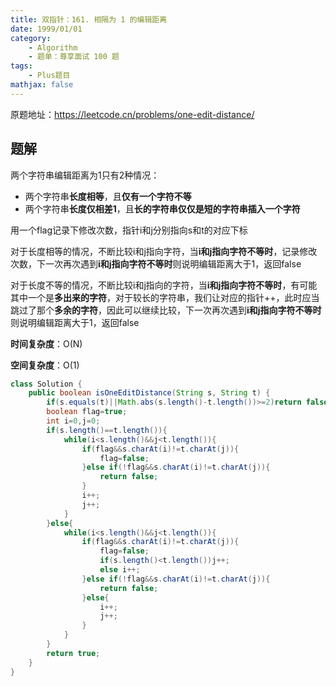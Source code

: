 ```yaml
---
title: 双指针：161. 相隔为 1 的编辑距离
date: 1999/01/01
category: 
    - Algorithm
    - 题单：尊享面试 100 题
tags:
    - Plus题目
mathjax: false
---
```

原题地址：https://leetcode.cn/problems/one-edit-distance/

## 题解
两个字符串编辑距离为1只有2种情况：
- 两个字符串**长度相等**，且**仅有一个字符不等**
- 两个字符串**长度仅相差1**，且**长的字符串仅仅是短的字符串插入一个字符**

用一个flag记录下修改次数，指针i和j分别指向s和t的对应下标

对于长度相等的情况，不断比较i和j指向字符，当**i和j指向字符不等时**，记录修改次数，下一次再次遇到**i和j指向字符不等时**则说明编辑距离大于1，返回false

对于长度不等的情况，不断比较i和j指向的字符，当**i和j指向字符不等时**，有可能其中一个是**多出来的字符**，对于较长的字符串，我们让对应的指针++，此时应当跳过了那个**多余的字符**，因此可以继续比较，下一次再次遇到**i和j指向字符不等时**则说明编辑距离大于1，返回false

**时间复杂度**：O(N)

**空间复杂度**：O(1)

```java
class Solution {
    public boolean isOneEditDistance(String s, String t) {
        if(s.equals(t)||Math.abs(s.length()-t.length())>=2)return false;
        boolean flag=true;
        int i=0,j=0;
        if(s.length()==t.length()){
            while(i<s.length()&&j<t.length()){
                if(flag&&s.charAt(i)!=t.charAt(j)){
                    flag=false;
                }else if(!flag&&s.charAt(i)!=t.charAt(j)){
                    return false;
                }
                i++;
                j++;
            }
        }else{
            while(i<s.length()&&j<t.length()){
                if(flag&&s.charAt(i)!=t.charAt(j)){
                    flag=false;
                    if(s.length()<t.length())j++;
                    else i++;
                }else if(!flag&&s.charAt(i)!=t.charAt(j)){
                    return false;
                }else{
                    i++;
                    j++;
                }
            }
        }
        return true;
    }
}
```

